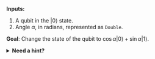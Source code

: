 **Inputs:**

1. A qubit in the $|0\rangle$ state.
2. Angle $\alpha$, in radians, represented as `Double`.

**Goal**: Change the state of the qubit to $\cos{α} |0\rangle + \sin{α} |1\rangle$.

<details>
  <summary><b>Need a hint?</b></summary>
  Experiment with rotation gates you learned about in the Single-Qubit Gates kata.
  Note that all rotation operators rotate the state by <i>half</i> of its angle argument.
</details>

